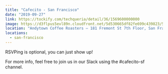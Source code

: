 ```yaml
---
title: "Cafecito - San Francisco"
date: "2019-09-27"
link: https://tockify.com/techqueria/detail/36/1569600000000
image: https://d3flpus5evl89n.cloudfront.net/5d530665df82fe699c439823/5d71cc0cdf82fe7f147bbfc6/scaled_640.jpg
location: "Andytown Coffee Roasters — 181 Fremont St 7th Floor, San Francisco, CA 94105, USA"
locations:
  - san-francisco
---
```


RSVPing is optional, you can just show up!

For more info, feel free to join us in our Slack using the #cafecito-sf channel.